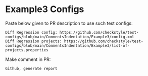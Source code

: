 # Example3 Configs
Paste below given to PR description to use such test configs:
```
Diff Regression config: https://github.com/checkstyle/test-configs/blob/main/CommentsIndentation/Example3/config.xml
Diff Regression projects: https://github.com/checkstyle/test-configs/blob/main/CommentsIndentation/Example3/list-of-projects.properties
```
Make comment in PR:
```
Github, generate report
```
